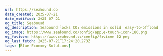 ```yaml
---
url: https://seabound.co
date_created: 2025-07-21
date_modified: 2025-07-21
og_title: Seabound
og_description: Seabound locks CO₂ emissions in solid, easy-to-offload carbonate pebbles.
og_image: https://www.seabound.co/config/apple-touch-icon-180.png
og_favicon: https://www.seabound.co/config/favicon-32.png
og_last_fetch: 2025-07-21T17:24:20.273Z
tags: [Blue-Economy-Solutions]
---
```

